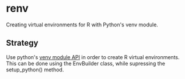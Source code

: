 # renv
Creating virtual environments for R with Python's venv module.

## Strategy

Use python's [venv module API](https://docs.python.org/3/library/venv.html#api) in order to create R virtual environments.  This can be done using the EnvBuilder class, while supressing the setup_python() method.
